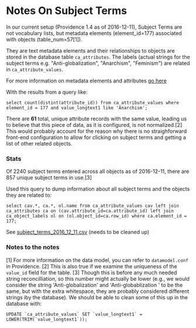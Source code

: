 Notes On Subject Terms
======================

In our current setup (Providence 1.4 as of 2016-12-11), Subject Terms are not vocabulary lists, but metadata elements (element_id=177) associated with objects (table_num=57[1]). 

They are text metadata elements and their relationships to objects are stored in the database table `ca_attributes`. The labels (actual strings for the subject terms e.g. "Anti-globalization", "Anarchism", "Feminism") are related in `ca_attribute_values`.

For more information on metadata elements and attributes [go here](http://docs.collectiveaccess.org/wiki/API:Metadata_Elements_and_Attributes)

With the results from a query like:

    select count(distint(attribute_id)) from ca_attribute_values where element_id = 177 and value_longtext1 like 'Anarchism';

There are **61** total, unique attribute records with the same value, leading us to believe that this piece of data, as it is configured, is not normalized.[2] This would probably account for the reason why there is no straighforward front-end configuration to allow for clicking on subject terms and getting a list of other related objects. 

### Stats

Of 2240 subject terms entered across all objects as of 2016-12-11, there are 857 unique subject terms in use.[3] 
 


Used this query to dump information about all subject terms and the objects they are related to:

    select cav.*, ca.*, ol.name from ca_attribute_values cav left join ca_attributes ca on (cav.attribute_id=ca.attribute_id) left join ca_object_labels ol on (ol.object_id=ca.row_id) where ca.element_id = 177;

See [subject_terms_2016_12_11.csv]() (needs to be cleaned up)


### Notes to the notes

[1] For more information on the data model, you can refer to `datamodel.conf` in Providence.
[2] This is also true if we examine the uniqueness of the `value_id` field for the table. 
[3] Though this is before any much needed string reconcilliation, so this number might actually be lower (e.g., we would consider the string 'Anti-globalization' and 'Anti-globablization   ' to be the same, but with the extra whitespace, they are probably considered different strings iby the database). We should be able to clean some of this up in the database with:
    
    UPDATE `ca_attribute_values` SET `value_longtext1` = LOWER(TRIM(`value_longtext1`));







